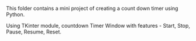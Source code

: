 This folder contains a mini project of creating a count down timer using Python.

Using TKinter module, countdown Timer Window with features - Start, Stop, Pause, Resume, Reset.
